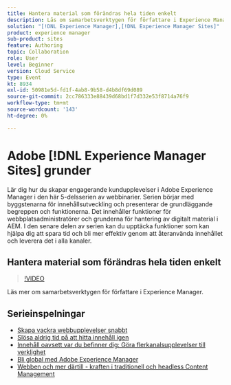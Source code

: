 ```yaml
---
title: Hantera material som förändras hela tiden enkelt
description: Läs om samarbetsverktygen för författare i Experience Manager
solution: "[!DNL Experience Manager],[!DNL Experience Manager Sites]"
product: experience manager
sub-product: sites
feature: Authoring
topic: Collaboration
role: User
level: Beginner
version: Cloud Service
type: Event
kt: 8934
exl-id: 50981e5d-fd1f-4ab8-9b58-d4b8df69d089
source-git-commit: 2cc786333e88439d68bd1f7d332e53f8714a76f9
workflow-type: tm+mt
source-wordcount: '143'
ht-degree: 0%

---
```


# Adobe [!DNL Experience Manager Sites] grunder

Lär dig hur du skapar engagerande kundupplevelser i Adobe Experience Manager i den här 5-delsserien av webbinarier. Serien börjar med byggstenarna för innehållsutveckling och presenterar de grundläggande begreppen och funktionerna. Det innehåller funktioner för webbplatsadministratörer och grunderna för hantering av digitalt material i AEM. I den senare delen av serien kan du upptäcka funktioner som kan hjälpa dig att spara tid och bli mer effektiv genom att återanvända innehållet och leverera det i alla kanaler.

## Hantera material som förändras hela tiden enkelt

>[!VIDEO](https://video.tv.adobe.com/v/336984/?quality=12&learn=on&hidetitle=true)

Läs mer om samarbetsverktygen för författare i Experience Manager.

## Serieinspelningar

* [Skapa vackra webbupplevelser snabbt](authoring-fundamentals.md)
* [Slösa aldrig tid på att hitta innehåll igen](media-library-administration.md)
* [Innehåll oavsett var du befinner dig: Göra flerkanalsupplevelser till verklighet](omnichannel-experiences.md)
* [Bli global med Adobe Experience Manager](multi-site-management-web-translation.md)
* [Webben och mer därtill - kraften i traditionell och headless Content Management](traditional-headless-content-management.md)
